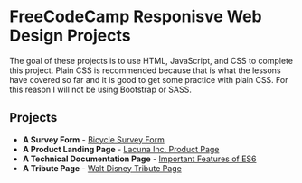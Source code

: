 # FreeCodeCamp Responisve Web Design Projects

The goal of these projects is to use HTML, JavaScript, and CSS to complete this project. Plain CSS is recommended because that is what the lessons have covered so far and it is good to get some practice with plain CSS. For this reason I will not be using Bootstrap or SASS.

## Projects
- <strong>A Survey Form</strong> - [Bicycle Survey Form](https://github.com/iccir919/fcc-responsive-web-design-projects/tree/master/survey-form)
- <strong>A Product Landing Page</strong> - [Lacuna Inc. Product Page](https://github.com/iccir919/fcc-responsive-web-design-projects/tree/master/product-landing-page)
- <strong>A Technical Documentation Page</strong> - 
[Important Features of ES6](https://iccir919.github.io/fcc-responsive-web-design-projects/technical-documentation-page/)
- <strong>A Tribute Page</strong> - [Walt Disney Tribute Page](https://github.com/iccir919/fcc-responsive-web-design-projects/tree/master/tribute-page)
